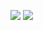 [![](https://gitlab.com/pl.rachuna-net/infrastructure/ansible/roles/deploy-gitlab-runner/-/badges/release.svg)](https://gitlab.com/pl.rachuna-net/infrastructure/ansible/roles/deploy-gitlab-runner/-/releases)
[![](https://gitlab.com/pl.rachuna-net/infrastructure/ansible/roles/deploy-gitlab-runner/badges/main/pipeline.svg)](https://gitlab.com/pl.rachuna-net/infrastructure/ansible/roles/deploy-gitlab-runner/-/commits/main)
